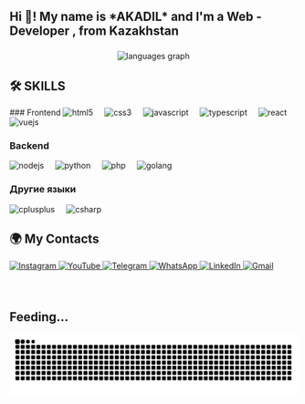<h2 align="left">Hi 👋! My name is *AKADIL* and I'm a Web - Developer , from Kazakhstan </h2>

###

<div align="center">

  <img src="https://github-readme-stats.vercel.app/api/top-langs?username=maurodesouza&locale=en&hide_title=false&layout=compact&card_width=320&langs_count=5&theme=dracula&hide_border=false" height="150" alt="languages graph"  />
</div>


## 🛠️ SKILLS

<div align="left">
  ### Frontend
  <img src="https://cdn.jsdelivr.net/gh/devicons/devicon/icons/html5/html5-original.svg" height="40" alt="html5" title="HTML5" />
  <img width="12" />
  <img src="https://cdn.jsdelivr.net/gh/devicons/devicon/icons/css3/css3-original.svg" height="40" alt="css3" title="CSS3" />
  <img width="12" />
  <img src="https://cdn.jsdelivr.net/gh/devicons/devicon/icons/javascript/javascript-original.svg" height="40" alt="javascript" title="JavaScript" />
  <img width="12" />
  <img src="https://cdn.jsdelivr.net/gh/devicons/devicon/icons/typescript/typescript-original.svg" height="40" alt="typescript" title="TypeScript" />
  <img width="12" />
  <img src="https://cdn.jsdelivr.net/gh/devicons/devicon/icons/react/react-original.svg" height="40" alt="react" title="React" />
  <img width="12" />
  <img src="https://cdn.jsdelivr.net/gh/devicons/devicon/icons/vuejs/vuejs-original.svg" height="40" alt="vuejs" title="Vue.js" />
  
  ### Backend
  <img src="https://cdn.jsdelivr.net/gh/devicons/devicon/icons/nodejs/nodejs-original.svg" height="40" alt="nodejs" title="Node.js" />
  <img width="12" />
  <img src="https://cdn.jsdelivr.net/gh/devicons/devicon/icons/python/python-original.svg" height="40" alt="python" title="Python" />
  <img width="12" />
  <img src="https://cdn.jsdelivr.net/gh/devicons/devicon/icons/php/php-original.svg" height="40" alt="php" title="PHP" />
  <img width="12" />
  <img src="https://cdn.jsdelivr.net/gh/devicons/devicon/icons/go/go-original-wordmark.svg" height="40" alt="golang" title="Golang" />
  
  ### Другие языки
  <img src="https://cdn.jsdelivr.net/gh/devicons/devicon/icons/cplusplus/cplusplus-original.svg" height="40" alt="cplusplus" title="C++" />
  <img width="12" />
  <img src="https://cdn.jsdelivr.net/gh/devicons/devicon/icons/csharp/csharp-original.svg" height="40" alt="csharp" title="C#" />
</div>

###

## 🌍 My Contacts

<div align="left">
  <!-- Instagram -->
  <a href="https://www.instagram.com/aqdlsh/" target="_blank">
    <img src="https://img.shields.io/badge/Instagram-E4405F?style=for-the-badge&logo=instagram&logoColor=white" alt="Instagram">
  </a>
  
  <!-- YouTube -->
  <a href="https://www.youtube.com/@akadil_alish" target="_blank">
    <img src="https://img.shields.io/badge/YouTube-FF0000?style=for-the-badge&logo=youtube&logoColor=white" alt="YouTube">
  </a>
  
  <!-- Telegram -->
  <a href="https://t.me/wellpussy" target="_blank">
    <img src="https://img.shields.io/badge/Telegram-26A5E4?style=for-the-badge&logo=telegram&logoColor=white" alt="Telegram">
  </a>
  
  <!-- WhatsApp -->
  <a href="https://wa.me/77762349535" target="_blank">
    <img src="https://img.shields.io/badge/WhatsApp-25D366?style=for-the-badge&logo=whatsapp&logoColor=white" alt="WhatsApp">
  </a>
  
  <!-- LinkedIn -->
  <a href="https://www.linkedin.com/in/akadil-alish-3a9113353/" target="_blank">
    <img src="https://img.shields.io/badge/LinkedIn-0077B5?style=for-the-badge&logo=linkedin&logoColor=white" alt="LinkedIn">
  </a>
  
  <!-- Gmail -->
  <a href="mailto:youtub.maj@gmail.com" target="_blank">
    <img src="https://img.shields.io/badge/Gmail-D14836?style=for-the-badge&logo=gmail&logoColor=white" alt="Gmail">
  </a>
</div>

###

<br clear="both">

## Feeding...
![Snake animation](https://raw.githubusercontent.com/taozhi8833998/taozhi8833998/output/github-contribution-grid-snake-dark.svg)

###
